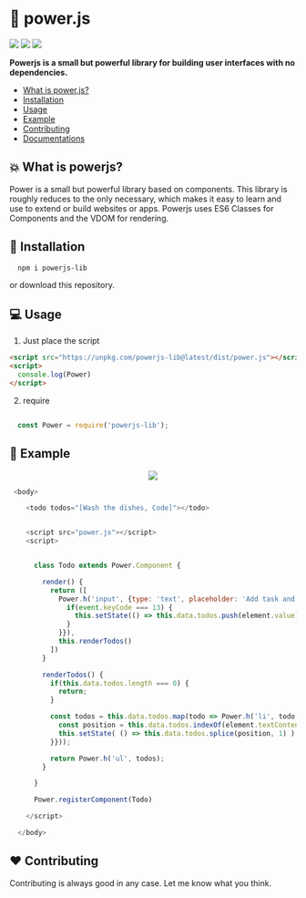 # 👊 power.js

<p align="left">
  <img src="http://img.shields.io/github/license/janmarkuslanger/powerjs.svg?style=flat-square">
  <img src="https://img.shields.io/github/size/janmarkuslanger/powerjs/dist/power.js.svg?style=flat-square">
 <img src="https://img.shields.io/npm/v/powerjs-lib.svg?style=flat-square">
</p>

**Powerjs is a small but powerful library for building user interfaces with no dependencies.**

- [What is power.js?](#-what-is-powerjs)
- [Installation](#-installation)
- [Usage](#-usage)
- [Example](#-example)
- [Contributing](#%EF%B8%8F-contributing)
- <a href="https://github.com/janmarkuslanger/powerjs/tree/master/docs">Documentations</a>

## 💥 What is powerjs?

Power is a small but powerful library based on components.
This library is roughly reduces to the only necessary, which makes it easy to learn and use to extend or build websites or apps.
Powerjs uses ES6 Classes for Components and the VDOM for rendering. 

## 📁 Installation

``` npm
  npm i powerjs-lib
```

or download this repository.

## 💻 Usage

1. Just place the script
``` html
<script src="https://unpkg.com/powerjs-lib@latest/dist/power.js"></script>
<script>
  console.log(Power)
</script>
```

2. require

``` javascript

  const Power = require('powerjs-lib');

```


## 🌟 Example

<p align="center"><kbd><img src="https://cdn.rawgit.com/janmarkuslanger/powerjs/6d255831/assets/example.gif"></kbd></p>

``` javascript
 <body>

    <todo todos="[Wash the dishes, Code]"></todo>


    <script src="power.js"></script>
    <script>


      class Todo extends Power.Component {

        render() {
          return ([
            Power.h('input', {type: 'text', placeholder: 'Add task and press Enter', keyup: (event, element) => {
              if(event.keyCode === 13) {
                this.setState(() => this.data.todos.push(element.value))
              }
            }}),
            this.renderTodos()
          ])
        }

        renderTodos() {
          if(this.data.todos.length === 0) {
            return;
          }

          const todos = this.data.todos.map(todo => Power.h('li', todo, {click: (event, element) => {
            const position = this.data.todos.indexOf(element.textContent);
            this.setState( () => this.data.todos.splice(position, 1) )
          }}));

          return Power.h('ul', todos);
        }

      }

      Power.registerComponent(Todo)

    </script>

  </body>

```

## ❤️ Contributing
Contributing is always good in any case. Let me know what you think.
